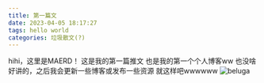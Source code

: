 ```yaml
---
title: 第一篇文
date: 2023-04-05 18:17:27
tags: hello world
categories: 垃圾散文(?)
---
```

hihi，这里是MAERD！
这是我的第一篇推文
也是我的第一个个人博客ww
也没啥好讲的，之后我会更新一些博客或发布一些资源
就这样吧wwwwww
![beluga](https://s2.loli.net/2023/04/16/GETA1wPeI8vpN2j.jpg)